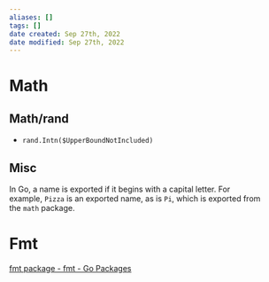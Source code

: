 ```yaml
---
aliases: []
tags: []
date created: Sep 27th, 2022
date modified: Sep 27th, 2022
---
```

# Math
## Math/rand
- `rand.Intn($UpperBoundNotIncluded)`

## Misc
In Go, a name is exported if it begins with a capital letter. For example, `Pizza` is an exported name, as is `Pi`, which is exported from the `math` package.

# Fmt
[fmt package - fmt - Go Packages](https://pkg.go.dev/fmt)
